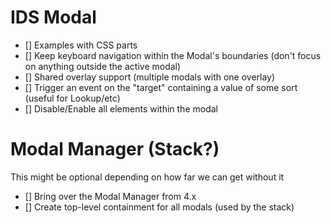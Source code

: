 # IDS Modal

- [] Examples with CSS parts
- [] Keep keyboard navigation within the Modal's boundaries (don't focus on anything outside the active modal)
- [] Shared overlay support (multiple modals with one overlay)
- [] Trigger an event on the "target" containing a value of some sort (useful for Lookup/etc)
- [] Disable/Enable all elements within the modal

# Modal Manager (Stack?)

This might be optional depending on how far we can get without it

- [] Bring over the Modal Manager from 4.x
- [] Create top-level containment for all modals (used by the stack)
